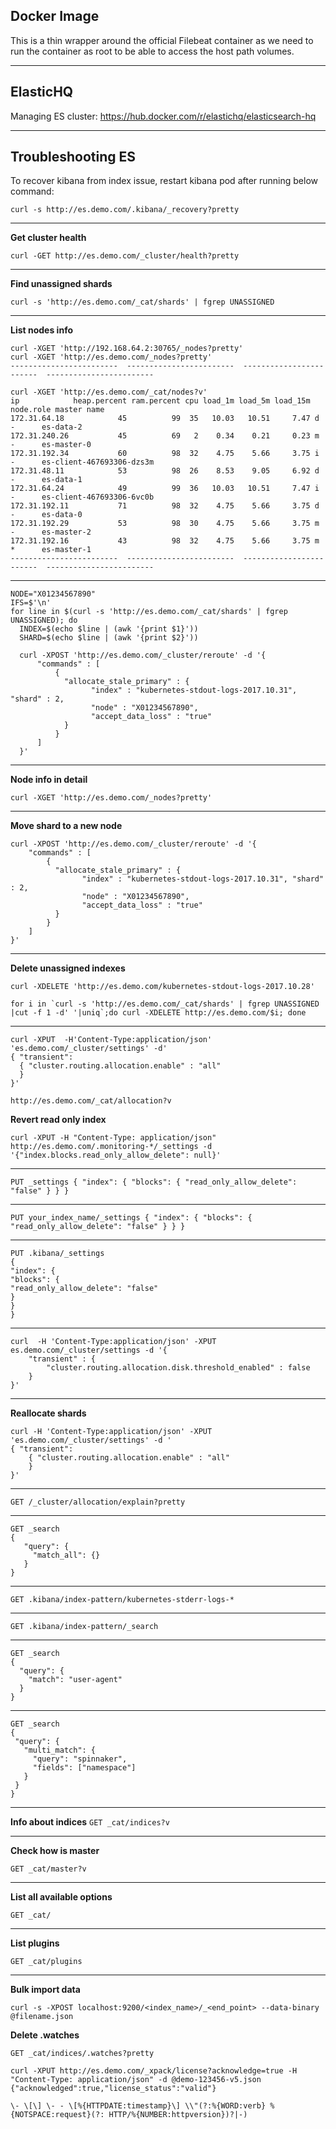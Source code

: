 ## Docker Image
This is a thin wrapper around the official Filebeat container as we need to run the container as root to be able to access the host path volumes.

***
## ElasticHQ
Managing ES cluster: https://hub.docker.com/r/elastichq/elasticsearch-hq

***
## Troubleshooting ES
To recover kibana from index issue, restart kibana pod after running below command:
```
curl -s http://es.demo.com/.kibana/_recovery?pretty
```

***
**Get cluster health**

```
curl -GET http://es.demo.com/_cluster/health?pretty
```

***
**Find unassigned shards**
```
curl -s 'http://es.demo.com/_cat/shards' | fgrep UNASSIGNED 
```

***
**List nodes info**
```
curl -XGET 'http://192.168.64.2:30765/_nodes?pretty'
curl -XGET 'http://es.demo.com/_nodes?pretty'
------------------------  ------------------------  ------------------------  ------------------------

curl -XGET 'http://es.demo.com/_cat/nodes?v'
ip            heap.percent ram.percent cpu load_1m load_5m load_15m node.role master name
172.31.64.18            45          99  35   10.03   10.51     7.47 d         -      es-data-2
172.31.240.26           45          69   2    0.34    0.21     0.23 m         -      es-master-0
172.31.192.34           60          98  32    4.75    5.66     3.75 i         -      es-client-467693306-dzs3m
172.31.48.11            53          98  26    8.53    9.05     6.92 d         -      es-data-1
172.31.64.24            49          99  36   10.03   10.51     7.47 i         -      es-client-467693306-6vc0b
172.31.192.11           71          98  32    4.75    5.66     3.75 d         -      es-data-0
172.31.192.29           53          98  30    4.75    5.66     3.75 m         -      es-master-2
172.31.192.16           43          98  32    4.75    5.66     3.75 m         *      es-master-1
------------------------  ------------------------  ------------------------  ------------------------
```
***
```
NODE="X01234567890"
IFS=$'\n'
for line in $(curl -s 'http://es.demo.com/_cat/shards' | fgrep UNASSIGNED); do
  INDEX=$(echo $line | (awk '{print $1}'))
  SHARD=$(echo $line | (awk '{print $2}'))

  curl -XPOST 'http://es.demo.com/_cluster/reroute' -d '{
      "commands" : [
          {
            "allocate_stale_primary" : {
                  "index" : "kubernetes-stdout-logs-2017.10.31", "shard" : 2,
                  "node" : "X01234567890",
                  "accept_data_loss" : "true"
            }
          }
      ]
  }'
```
***
**Node info in detail**
```
curl -XGET 'http://es.demo.com/_nodes?pretty'
```

***
**Move shard to a new node**
```
curl -XPOST 'http://es.demo.com/_cluster/reroute' -d '{
    "commands" : [
        {
          "allocate_stale_primary" : {
                "index" : "kubernetes-stdout-logs-2017.10.31", "shard" : 2,
                "node" : "X01234567890",
                "accept_data_loss" : "true"
          }
        }
    ]
}'
```
***

**Delete unassigned indexes**
```
curl -XDELETE 'http://es.demo.com/kubernetes-stdout-logs-2017.10.28'

for i in `curl -s 'http://es.demo.com/_cat/shards' | fgrep UNASSIGNED |cut -f 1 -d' '|uniq`;do curl -XDELETE http://es.demo.com/$i; done
```

***
```
curl -XPUT  -H'Content-Type:application/json' 'es.demo.com/_cluster/settings' -d'
{ "transient":
  { "cluster.routing.allocation.enable" : "all"
  }
}'

http://es.demo.com/_cat/allocation?v
```

**Revert read only index**
```
curl -XPUT -H "Content-Type: application/json" http://es.demo.com/.monitoring-*/_settings -d '{"index.blocks.read_only_allow_delete": null}'
```
***
```
PUT _settings { "index": { "blocks": { "read_only_allow_delete": "false" } } }
```
***
```
PUT your_index_name/_settings { "index": { "blocks": { "read_only_allow_delete": "false" } } }
```

***
```
PUT .kibana/_settings
{
"index": {
"blocks": {
"read_only_allow_delete": "false"
}
}
}
```

*** 
```
curl  -H 'Content-Type:application/json' -XPUT es.demo.com/_cluster/settings -d '{
    "transient" : {
        "cluster.routing.allocation.disk.threshold_enabled" : false
    }
}'
```
***
**Reallocate shards**
```
curl -H 'Content-Type:application/json' -XPUT 'es.demo.com/_cluster/settings' -d '
{ "transient":
    { "cluster.routing.allocation.enable" : "all" 
    }
}'
```
***

```
GET /_cluster/allocation/explain?pretty
```
***
```
GET _search
{
   "query": {
     "match_all": {}
   }
}
```
***

```
GET .kibana/index-pattern/kubernetes-stderr-logs-*
```
***

```
GET .kibana/index-pattern/_search
```
***

```
GET _search
{
  "query": {
    "match": "user-agent"
  }
}
```
***

```
GET _search
{
 "query": {
   "multi_match": {
     "query": "spinnaker",
     "fields": ["namespace"]
   }
 }
}
```
***
**Info about indices**
```GET _cat/indices?v```

***
**Check how is master**

```GET _cat/master?v```
***
**List all available options**

```GET _cat/```
***
**List plugins**

```GET _cat/plugins```
***

**Bulk import data**
```
curl -s -XPOST localhost:9200/<index_name>/_<end_point> --data-binary @filename.json
```

**Delete .watches**
```
GET _cat/indices/.watches?pretty

curl -XPUT http://es.demo.com/_xpack/license?acknowledge=true -H "Content-Type: application/json" -d @demo-123456-v5.json
{"acknowledged":true,"license_status":"valid"}
```

```
\- \[\] \- - \[%{HTTPDATE:timestamp}\] \\"(?:%{WORD:verb} %{NOTSPACE:request}(?: HTTP/%{NUMBER:httpversion})?|-)
```
